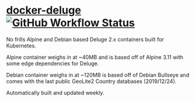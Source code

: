 # [docker-deluge](https://hub.docker.com/r/optix2000/deluge) [![GitHub Workflow Status](https://img.shields.io/github/workflow/status/optix2000/docker-deluge/Build)](https://github.com/optix2000/docker-deluge/actions)

No frills Alpine and Debian based Deluge 2.x containers built for Kubernetes.

Alpine container weighs in at ~40MB and is based off of Alpine 3.11 with some edge dependencies for Deluge.

Debian container weighs in at ~120MB is based off of Debian Bullseye and comes with the last public GeoLite2 Country databases (2019/12/24).

Automatically built and updated weekly.
